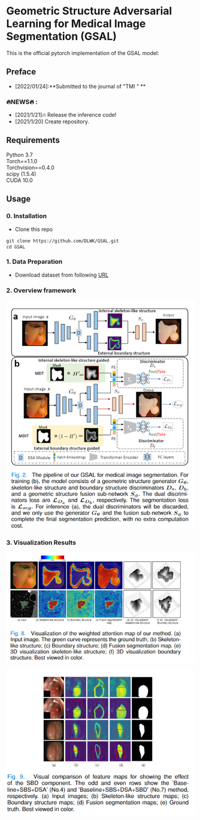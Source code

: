 # Geometric Structure Adversarial Learning for Medical Image Segmentation (GSAL)

This is the official pytorch implementation of the GSAL model:<br />

## Preface
- [2022/01/24]:**Submitted to the journal of "TMI " **


### 🔥NEWS🔥 :
- [2021/1/21]:fire: Release the inference code!
- [2021/1/20] Create repository.




## Requirements
Python 3.7<br />
Torch==1.1.0<br />
Torchvision==0.4.0<br />
scipy (1.5.4) <br />
CUDA 10.0<br />

## Usage

### 0. Installation
* Clone this repo
```
git clone https://github.com/DLWK/GSAL.git
cd GSAL
```
### 1. Data Preparation
 + Download dataset from following [URL](https://drive.google.com/file/d/17Cs2JhKOKwt4usiAYJVJMnXfyZWySn3s/view?usp=sharing)
### 2. Overview framework
<p align="center">
    <img src="./fig/1.png"/> <br />
    <em> 
    </em>
</p>

### 3. Visualization Results
<p align="center">
    <img src="./fig/2.png"/> <br />
    <em> 
    </em>
</p>

<p align="center">
    <img src="./fig/3.png"/> <br />
    <em> 
    </em>
</p>
